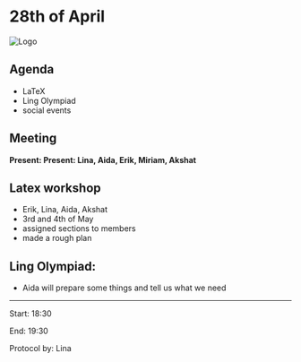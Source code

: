 # 28th of April

![Logo](logo.jpg)

## Agenda
- LaTeX
- Ling Olympiad
- social events

## Meeting
**Present: Present: Lina, Aida, Erik, Miriam, Akshat**


## Latex workshop
- Erik, Lina, Aida, Akshat
- 3rd and 4th of May
- assigned sections to members
- made a rough plan

## Ling Olympiad:
- Aida will prepare some things and tell us what we need



---

Start: 18:30

End: 19:30

Protocol by: Lina
